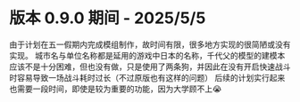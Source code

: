 # 版本 0.9.0 期间 - 2025/5/5 

由于计划在五一假期内完成模组制作，故时间有限，很多地方实现的很简陋或没有实现。
城市名与单位名称都是延用的游戏中日本的名称，千代父的模型的建模本应该不是十分困难，但也没有做，只是使用了两条狗，并因此在没有开启快速战斗时容易导致一场战斗耗时过长（不过原版也有这样的问题）
后续的计划实行起来也需要一段时间，即使是较为重要的功能，因为大学顾不上😭